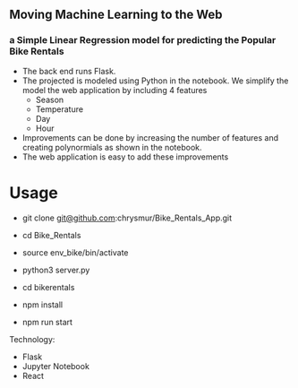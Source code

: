 ## Moving Machine Learning to the Web
### a Simple Linear Regression model for predicting the Popular Bike Rentals
- The back end runs Flask.
- The projected is modeled using Python in the notebook. We simplify the model the web application by including 4 features
  - Season
  - Temperature
  - Day
  - Hour
 - Improvements can be done by increasing the number of features and creating polynormials as shown in the notebook.
 - The web application is easy to add these improvements
 
 # Usage
 - git clone git@github.com:chrysmur/Bike_Rentals_App.git
 - cd Bike_Rentals
 - source env_bike/bin/activate
 - python3 server.py
 
 - cd bikerentals
 - npm install
 - npm run start
 
 
 

Technology:
- Flask
- Jupyter Notebook
- React
